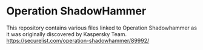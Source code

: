 # Operation ShadowHammer
This repository contains various files linked to Operation Shadowhammer as it was originally discovered by Kaspersky Team.
https://securelist.com/operation-shadowhammer/89992/
